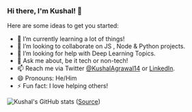 ### Hi there, I'm Kushal! 👋

<!--
**kushal98/kushal98** is a ✨ _special_ ✨ repository because its `README.md` (this file) appears on your GitHub profile.
- 🔭 I’m currently working on ...
-->
Here are some ideas to get you started:


- 🌱 I’m currently learning a lot of things!
- 👯 I’m looking to collaborate on JS , Node & Python projects.
- 🤔 I’m looking for help with Deep Learning Topics.
- 💬 Ask me about, be it tech or non-tech!
- 📫 Reach me via Twitter [@KushalAgrawal14](https://twitter.com/KushalAgrawal14) or [LinkedIn](https://www.linkedin.com/in/kushal-agrawal-a6a0b5127/).
- 😄 Pronouns: He/Him
- ⚡ Fun fact: I love helping others!

![Kushal's GitHub stats](https://github-readme-stats.vercel.app/api?username=kushal98&show_icons=true)
([Source](https://github.com/anuraghazra/github-readme-stats))



